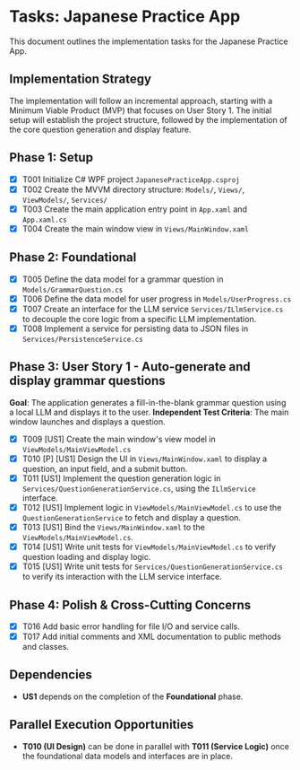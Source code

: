 # Tasks: Japanese Practice App

This document outlines the implementation tasks for the Japanese Practice App.

## Implementation Strategy

The implementation will follow an incremental approach, starting with a Minimum Viable Product (MVP) that focuses on User Story 1. The initial setup will establish the project structure, followed by the implementation of the core question generation and display feature.

## Phase 1: Setup

- [x] T001 Initialize C# WPF project `JapanesePracticeApp.csproj`
- [x] T002 Create the MVVM directory structure: `Models/`, `Views/`, `ViewModels/`, `Services/`
- [x] T003 Create the main application entry point in `App.xaml` and `App.xaml.cs`
- [x] T004 Create the main window view in `Views/MainWindow.xaml`

## Phase 2: Foundational

- [x] T005 Define the data model for a grammar question in `Models/GrammarQuestion.cs`
- [x] T006 Define the data model for user progress in `Models/UserProgress.cs`
- [x] T007 Create an interface for the LLM service `Services/ILlmService.cs` to decouple the core logic from a specific LLM implementation.
- [x] T008 Implement a service for persisting data to JSON files in `Services/PersistenceService.cs`

## Phase 3: User Story 1 - Auto-generate and display grammar questions

**Goal**: The application generates a fill-in-the-blank grammar question using a local LLM and displays it to the user.
**Independent Test Criteria**: The main window launches and displays a question.

- [x] T009 [US1] Create the main window's view model in `ViewModels/MainViewModel.cs`
- [x] T010 [P] [US1] Design the UI in `Views/MainWindow.xaml` to display a question, an input field, and a submit button.
- [x] T011 [US1] Implement the question generation logic in `Services/QuestionGenerationService.cs`, using the `ILlmService` interface.
- [x] T012 [US1] Implement logic in `ViewModels/MainViewModel.cs` to use the `QuestionGenerationService` to fetch and display a question.
- [x] T013 [US1] Bind the `Views/MainWindow.xaml` to the `ViewModels/MainViewModel.cs`.
- [x] T014 [US1] Write unit tests for `ViewModels/MainViewModel.cs` to verify question loading and display logic.
- [x] T015 [US1] Write unit tests for `Services/QuestionGenerationService.cs` to verify its interaction with the LLM service interface.

## Phase 4: Polish & Cross-Cutting Concerns

- [x] T016 Add basic error handling for file I/O and service calls.
- [x] T017 Add initial comments and XML documentation to public methods and classes.

## Dependencies

- **US1** depends on the completion of the **Foundational** phase.

## Parallel Execution Opportunities

- **T010 (UI Design)** can be done in parallel with **T011 (Service Logic)** once the foundational data models and interfaces are in place.

